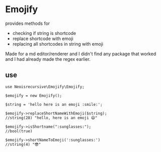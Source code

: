 # Emojify

provides methods for

- checking if string is shortcode
- replace shortcode with emoji
- replacing all shortcodes in string with emoji

Made for a md editor/renderer and I didn't find any package that worked and I had already made the regex earlier.

## use

```
use Neoisrecursive\Emojify\Emojify;

$emojify = new Emojify();

$string = 'hello here is an emoji :smile:';

$emojify->replaceShortNameWithEmoji($string);
//string(28) "hello, here is an emoji 😄"

$emojify->isShortname(":sunglasses:");
//bool(true)

$emojify->shortNameToEmoji(':sunglasses:')
//string(4) "😎"
```
